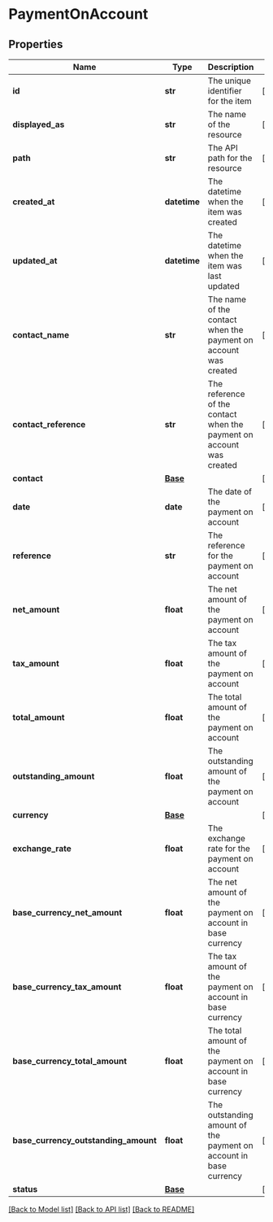 # PaymentOnAccount

## Properties
Name | Type | Description | Notes
------------ | ------------- | ------------- | -------------
**id** | **str** | The unique identifier for the item | [optional] 
**displayed_as** | **str** | The name of the resource | [optional] 
**path** | **str** | The API path for the resource | [optional] 
**created_at** | **datetime** | The datetime when the item was created | [optional] 
**updated_at** | **datetime** | The datetime when the item was last updated | [optional] 
**contact_name** | **str** | The name of the contact when the payment on account was created | [optional] 
**contact_reference** | **str** | The reference of the contact when the payment on account was created | [optional] 
**contact** | [**Base**](Base.md) |  | [optional] 
**date** | **date** | The date of the payment on account | [optional] 
**reference** | **str** | The reference for the payment on account | [optional] 
**net_amount** | **float** | The net amount of the payment on account | [optional] 
**tax_amount** | **float** | The tax amount of the payment on account | [optional] 
**total_amount** | **float** | The total amount of the payment on account | [optional] 
**outstanding_amount** | **float** | The outstanding amount of the payment on account | [optional] 
**currency** | [**Base**](Base.md) |  | [optional] 
**exchange_rate** | **float** | The exchange rate for the payment on account | [optional] 
**base_currency_net_amount** | **float** | The net amount of the payment on account in base currency | [optional] 
**base_currency_tax_amount** | **float** | The tax amount of the payment on account in base currency | [optional] 
**base_currency_total_amount** | **float** | The total amount of the payment on account in base currency | [optional] 
**base_currency_outstanding_amount** | **float** | The outstanding amount of the payment on account in base currency | [optional] 
**status** | [**Base**](Base.md) |  | [optional] 

[[Back to Model list]](../README.md#documentation-for-models) [[Back to API list]](../README.md#documentation-for-api-endpoints) [[Back to README]](../README.md)


